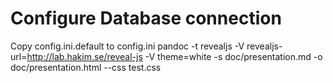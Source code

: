 # Configure Database connection

Copy config.ini.default to config.ini
pandoc -t revealjs -V revealjs-url=http://lab.hakim.se/reveal-js -V theme=white -s doc/presentation.md -o doc/presentation.html --css test.css
